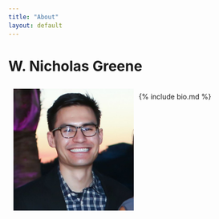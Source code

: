 ```yaml
---
title: "About"
layout: default
---
```


# W. Nicholas Greene

<div style="float: left; padding:
	    10px; border: 0px solid #ccc;">
  <img alt="photo" src="assets/me.jpg" width="240"/>
  <br>
</div>

<br>
{% include bio.md %}
<br>
